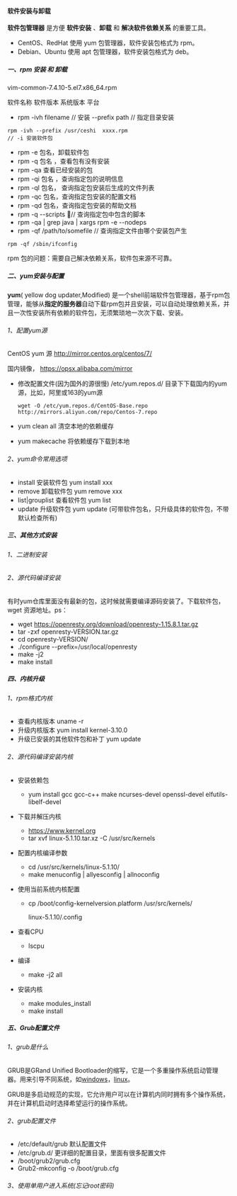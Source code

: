 #### 软件安装与卸载

**软件包管理器** 是方便 **软件安装** 、**卸载** 和 **解决软件依赖关系**  的重要工具。

- CentOS、RedHat 使⽤ yum 包管理器，软件安装包格式为 rpm。
- Debian、Ubuntu 使⽤ apt 包管理器，软件安装包格式为 deb。

##### 一、rpm 安装 和 卸载

vim-common-7.4.10-5.el7.x86_64.rpm 

软件名称 软件版本 系统版本 平台

- rpm -ivh filename // 安装  --prefix path // 指定目录安装

```shell
rpm -ivh --prefix /usr/ceshi  xxxx.rpm
// -i 安装软件包
```

- rpm -e 包名，卸载软件包
- rpm -q 包名 ，查看包有没有安装
- rpm -qa 查看已经安装的包
- rpm -qi 包名 ，查询指定包的说明信息
- rpm -ql 包名， 查询指定包安装后生成的文件列表
- rpm -qc 包名，查询指定包安装的配置文档
- rpm -qd 包名，查询指定包安装的帮助文档
- rpm -q --scripts // 查询指定包中包含的脚本
- rpm -qa | grep java | xargs rpm -e --nodeps
- rpm -qf /path/to/somefile  // 查询指定文件由哪个安装包产生

```shell
rpm -qf /sbin/ifconfig
```

rpm 包的问题：需要自己解决依赖关系，软件包来源不可靠。

##### 二、yum安装与配置

**yum**( yellow dog updater,Modified) 是一个shell前端软件包管理器，基于rpm包管理，能够从**指定的服务器**自动下载rpm包并且安装，可以自动处理依赖关系，并且一次性安装所有依赖的软件包，无须繁琐地一次次下载、安装。

###### 1、配置yum源

CentOS yum 源  http://mirror.centos.org/centos/7/

国内镜像， https://opsx.alibaba.com/mirror

- 修改配置文件(因为国外的源很慢)
  /etc/yum.repos.d/ 目录下下载国内的yum源，比如，阿里或163的yum源
  
  ```shell
  wget -O /etc/yum.repos.d/CentOS-Base.repo  http://mirrors.aliyun.com/repo/Centos-7.repo
  ```
  
- yum clean all 清空本地的依赖缓存

- yum makecache 将依赖缓存下载到本地

###### 2、yum命令常用选项

- install 安装软件包 yum install xxx
- remove 卸载软件包 yum remove xxx
- list|grouplist 查看软件包 yum list
- update 升级软件包 yum update (可带软件包名，只升级具体的软件包，不带默认检查所有)

##### 三、其他方式安装

###### 1、二进制安装

###### 2、源代码编译安装

有时yum仓库里面没有最新的包，这时候就需要编译源码安装了。下载软件包，wget 资源地址。ps：

- wget https://openresty.org/download/openresty-1.15.8.1.tar.gz
- tar -zxf openresty-VERSION.tar.gz
- cd openresty-VERSION/ 
- ./configure --prefix=/usr/local/openresty
- make -j2 
- make install

##### 四、内核升级

###### 1、rpm格式内核

- 查看内核版本  uname -r
- 升级内核版本 yum install kernel-3.10.0
- 升级已安装的其他软件包和补丁 yum update

###### 2、源代码编译安装内核

- 安装依赖包
  - yum install gcc gcc-c++ make ncurses-devel openssl-devel elfutils-libelf-devel

- 下载并解压内核
  - https://www.kernel.org
  - tar xvf linux-5.1.10.tar.xz -C /usr/src/kernels

- 配置内核编译参数
  - cd /usr/src/kernels/linux-5.1.10/
  - make menuconfig | allyesconfig | allnoconfig

- 使用当前系统内核配置

  - cp /boot/config-kernelversion.platform /usr/src/kernels/

    linux-5.1.10/.config 

- 查看CPU
  - lscpu
- 编译
  - make -j2 all
- 安装内核
  - make modules_install
  - make install

##### 五、Grub配置文件

###### 1、grub是什么

GRUB是GRand Unified Bootloader的缩写，它是一个多重操作系统启动管理器。用来引导不同系统，如[windows](https://baike.baidu.com/item/windows/165458)，[linux](https://baike.baidu.com/item/linux/27050)。

GRUB是多启动规范的实现，它允许用户可以在计算机内同时拥有多个操作系统，并在计算机启动时选择希望运行的操作系统。

###### 2、grub配置文件

- /etc/default/grub 默认配置文件
- /etc/grub.d/ 更详细的配置目录，里面有很多配置文件
- /boot/grub2/grub.cfg
- Grub2-mkconfig -o /boot/grub.cfg

###### 3、使用单用户进入系统(忘记root密码)

